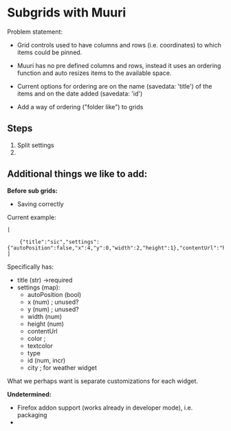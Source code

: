 Subgrids with Muuri
===================

Problem statement:

- Grid controls used to have columns and rows (i.e. coordinates) to which items could be pinned.

- Muuri has no pre defined columns and rows, instead it uses an ordering function and auto resizes items to the available space.

- Current options for ordering are on the name (savedata: 'title') of the items and on the date added (savedata: 'id')

- Add a way of ordering ("folder like") to grids

Steps
-----

1. Split settings
2.


Additional things we like to add:
---------------------------------

**Before sub grids:**

- Saving correctly

Current example:
```
[

    {"title":"sic","settings":{"autoPosition":false,"x":4,"y":0,"width":2,"height":1},"contentUrl":"https://github.com/foresterre/sic","color":"#000e8a","textcolor":"#ffffff","type":"link","id":8},
]
```

Specifically has:

- title (str)                   ->required
- settings (map):
    - autoPosition (bool)
    - x (num)                   ; unused?
    - y (num)                   ; unused?
    - width (num)
    - height (num)
    - contentUrl
    - color                     ;
    - textcolor
    - type
    - id (num, incr)
    - city                      ; for weather widget


What we perhaps want is separate customizations for each widget.


**Undetermined:**

- Firefox addon support (works already in developer mode), i.e. packaging
-